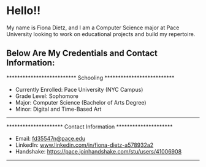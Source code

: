 # Hello!!
My name is Fiona Dietz, and I am a Computer Science major at Pace University looking to work on educational projects and build my repertoire.

## Below Are My Credentials and Contact Information:

************************** Schooling **************************
- Currently Enrolled: Pace University (NYC Campus)
- Grade Level: Sophomore
- Major: Computer Science (Bachelor of Arts Degree)
- Minor: Digital and Time-Based Art
*************************************************************** 

********************* Contact Information *********************
- Email: fd35547n@pace.edu
- LinkedIn: www.linkedin.com/in/fiona-dietz-a578932a2
- Handshake: https://pace.joinhandshake.com/stu/users/41006908
*************************************************************** 
